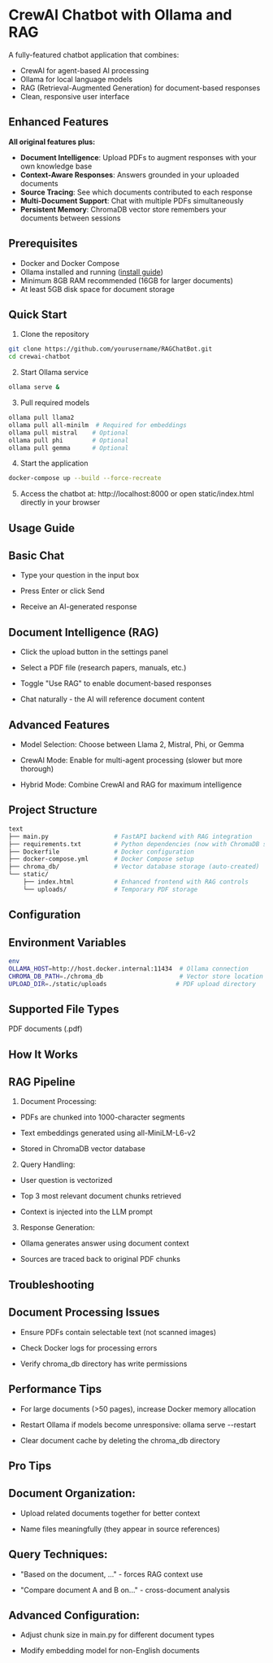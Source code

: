 # CrewAI Chatbot with Ollama and RAG

A fully-featured chatbot application that combines:
- CrewAI for agent-based AI processing
- Ollama for local language models 
- RAG (Retrieval-Augmented Generation) for document-based responses
- Clean, responsive user interface

## Enhanced Features

**All original features plus:**
- **Document Intelligence**: Upload PDFs to augment responses with your own knowledge base
- **Context-Aware Responses**: Answers grounded in your uploaded documents
- **Source Tracing**: See which documents contributed to each response
- **Multi-Document Support**: Chat with multiple PDFs simultaneously
- **Persistent Memory**: ChromaDB vector store remembers your documents between sessions

## Prerequisites

- Docker and Docker Compose
- Ollama installed and running ([install guide](https://ollama.com/))
- Minimum 8GB RAM recommended (16GB for larger documents)
- At least 5GB disk space for document storage

## Quick Start

1. Clone the repository
```bash
git clone https://github.com/yourusername/RAGChatBot.git
cd crewai-chatbot 
```

2. Start Ollama service
```bash
ollama serve &
```

3. Pull required models
```bash
ollama pull llama2
ollama pull all-minilm  # Required for embeddings
ollama pull mistral    # Optional
ollama pull phi        # Optional
ollama pull gemma      # Optional
```

4. Start the application
```bash
docker-compose up --build --force-recreate
```

5. Access the chatbot at:
http://localhost:8000 or open static/index.html directly in your browser

## Usage Guide
## Basic Chat
- Type your question in the input box

- Press Enter or click Send

- Receive an AI-generated response

## Document Intelligence (RAG)
- Click the upload button in the settings panel

- Select a PDF file (research papers, manuals, etc.)

- Toggle "Use RAG" to enable document-based responses

- Chat naturally - the AI will reference document content

## Advanced Features
- Model Selection: Choose between Llama 2, Mistral, Phi, or Gemma

- CrewAI Mode: Enable for multi-agent processing (slower but more thorough)

- Hybrid Mode: Combine CrewAI and RAG for maximum intelligence

## Project Structure
```bash
text
├── main.py                  # FastAPI backend with RAG integration
├── requirements.txt         # Python dependencies (now with ChromaDB support)
├── Dockerfile               # Docker configuration
├── docker-compose.yml       # Docker Compose setup
├── chroma_db/               # Vector database storage (auto-created)
└── static/
    ├── index.html           # Enhanced frontend with RAG controls
    └── uploads/             # Temporary PDF storage
```

## Configuration
## Environment Variables
```bash
env
OLLAMA_HOST=http://host.docker.internal:11434  # Ollama connection
CHROMA_DB_PATH=./chroma_db                     # Vector store location
UPLOAD_DIR=./static/uploads                   # PDF upload directory
```

## Supported File Types
PDF documents (.pdf)


## How It Works
## RAG Pipeline
1. Document Processing:

- PDFs are chunked into 1000-character segments

- Text embeddings generated using all-MiniLM-L6-v2

- Stored in ChromaDB vector database

2. Query Handling:

- User question is vectorized

- Top 3 most relevant document chunks retrieved

- Context is injected into the LLM prompt

3. Response Generation:

- Ollama generates answer using document context

- Sources are traced back to original PDF chunks

## Troubleshooting
## Document Processing Issues

- Ensure PDFs contain selectable text (not scanned images)

- Check Docker logs for processing errors

- Verify chroma_db directory has write permissions

## Performance Tips

- For large documents (>50 pages), increase Docker memory allocation

- Restart Ollama if models become unresponsive: ollama serve --restart

- Clear document cache by deleting the chroma_db directory

## Pro Tips
## Document Organization:

- Upload related documents together for better context

- Name files meaningfully (they appear in source references)

## Query Techniques:

- "Based on the document, ..." - forces RAG context use

- "Compare document A and B on..." - cross-document analysis

## Advanced Configuration:

- Adjust chunk size in main.py for different document types

- Modify embedding model for non-English documents
